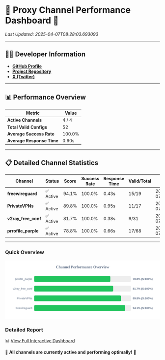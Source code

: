 # 🌟 Proxy Channel Performance Dashboard 🌟

_Last Updated: 2025-04-07T08:28:03.693093_

---

## 👩‍💻 Developer Information

- **[GitHub Profile](https://github.com/4n0nymou3)**  
- **[Project Repository](https://github.com/4n0nymou3/multi-proxy-config-fetcher)**  
- **[X (Twitter)](https://x.com/4n0nymou3)**  

---

## 📊 Performance Overview

| Metric                | Value       |
|-----------------------|-------------|
| **Active Channels**   | 4 / 4       |
| **Total Valid Configs** | 52          |
| **Average Success Rate** | 100.0%      |
| **Average Response Time** | 0.60s       |

---

## 📋 Detailed Channel Statistics

| Channel          | Status     | Score  | Success Rate | Response Time | Valid/Total | Last Success               |
|------------------|------------|--------|--------------|---------------|-------------|----------------------------|
| **freewireguard**  | ✅ Active  | 94.1%  | 100.0% | 0.43s         | 15/19       | 2025-04-07T08:28:03.691401 |
| **PrivateVPNs**  | ✅ Active  | 89.8%  | 100.0% | 0.95s         | 11/17       | 2025-04-07T08:28:03.240208 |
| **v2ray_free_conf**  | ✅ Active  | 81.7%  | 100.0% | 0.38s         | 9/31       | 2025-04-07T08:28:02.258731 |
| **prrofile_purple**  | ✅ Active  | 78.8%  | 100.0% | 0.66s         | 17/68       | 2025-04-07T08:28:01.817079 |

---

### Quick Overview
<div align="center">
  <a href="https://raw.githubusercontent.com/nullluser/NullRepo/refs/heads/main/assets/channel_stats_chart.svg">
    <img src="https://raw.githubusercontent.com/nullluser/NullRepo/refs/heads/main/assets/channel_stats_chart.svg" alt="Source Performance Statistics" width="800">
  </a>
</div>

### Detailed Report
📊 [View Full Interactive Dashboard](https://htmlpreview.github.io/?https://github.com/nullluser/NullRepo/blob/main/assets/performance_report.html)

🎉 **All channels are currently active and performing optimally!** 🎉
